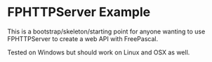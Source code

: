 # FPHTTPServer Example
This is a bootstrap/skeleton/starting point for anyone wanting to use FPHTTPServer to create a web API with FreePascal.

Tested on Windows but should work on Linux and OSX as well.
